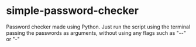 # simple-password-checker
Password checker made using Python. Just run the script using the terminal passing the passwords as arguments, without using any flags such as "--" or "-"
